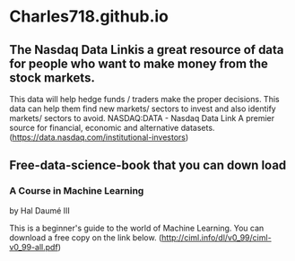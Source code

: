 # Charles718.github.io

## The Nasdaq Data Linkis a great resource of data for people who want to make money from the stock markets. 
This data will help hedge funds / traders make the proper decisions. This data can help them find new markets/ sectors to invest and also identify markets/ sectors to avoid.
NASDAQ:DATA - Nasdaq Data Link A premier source for financial, economic and alternative datasets.
(https://data.nasdaq.com/institutional-investors)

## Free-data-science-book that you can down load
### A Course in Machine Learning
by Hal Daumé III

This is a beginner's guide to the world of Machine Learning. 
You can download a free copy on the link below.
(http://ciml.info/dl/v0_99/ciml-v0_99-all.pdf)


